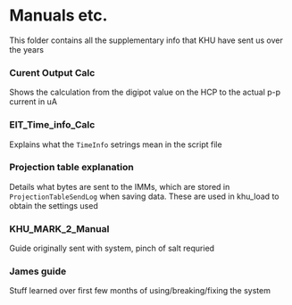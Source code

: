 # Manuals etc.

This folder contains all the supplementary info that KHU have sent us over the years

### Curent Output Calc
Shows the calculation from the digipot value on the HCP to the actual p-p current in uA

### EIT_Time_info_Calc
Explains what the ``TimeInfo`` setrings mean in the script file

### Projection table explanation
Details what bytes are sent to the IMMs, which are stored in ``ProjectionTableSendLog`` when saving data. These are used in khu_load to obtain the settings used

### KHU_MARK_2_Manual
Guide originally sent with system, pinch of salt requried

### James guide
Stuff learned over first few months of using/breaking/fixing the system
